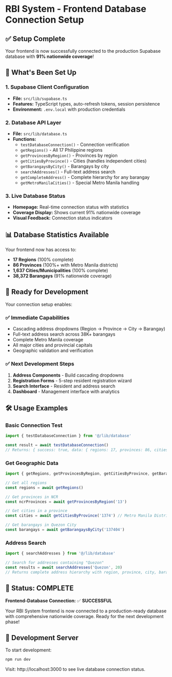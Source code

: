 # RBI System - Frontend Database Connection Setup

## ✅ Setup Complete

Your frontend is now successfully connected to the production Supabase database with **91% nationwide coverage**!

## 🔗 What's Been Set Up

### 1. Supabase Client Configuration
- **File:** `src/lib/supabase.ts`
- **Features:** TypeScript types, auto-refresh tokens, session persistence
- **Environment:** `.env.local` with production credentials

### 2. Database API Layer
- **File:** `src/lib/database.ts`  
- **Functions:**
  - `testDatabaseConnection()` - Connection verification
  - `getRegions()` - All 17 Philippine regions
  - `getProvincesByRegion()` - Provinces by region
  - `getCitiesByProvince()` - Cities (handles independent cities)
  - `getBarangaysByCity()` - Barangays by city
  - `searchAddresses()` - Full-text address search
  - `getCompleteAddress()` - Complete hierarchy for any barangay
  - `getMetroManilaCities()` - Special Metro Manila handling

### 3. Live Database Status
- **Homepage:** Real-time connection status with statistics
- **Coverage Display:** Shows current 91% nationwide coverage
- **Visual Feedback:** Connection status indicators

## 📊 Database Statistics Available

Your frontend now has access to:
- **17 Regions** (100% complete)
- **86 Provinces** (100%+ with Metro Manila districts)
- **1,637 Cities/Municipalities** (100% complete)  
- **38,372 Barangays** (91% nationwide coverage)

## 🚀 Ready for Development

Your connection setup enables:

### ✅ **Immediate Capabilities**
- Cascading address dropdowns (Region → Province → City → Barangay)
- Full-text address search across 38K+ barangays
- Complete Metro Manila coverage
- All major cities and provincial capitals
- Geographic validation and verification

### ✅ **Next Development Steps**
1. **Address Components** - Build cascading dropdowns
2. **Registration Forms** - 5-step resident registration wizard
3. **Search Interface** - Resident and address search
4. **Dashboard** - Management interface with analytics

## 🛠️ Usage Examples

### Basic Connection Test
```typescript
import { testDatabaseConnection } from '@/lib/database'

const result = await testDatabaseConnection()
// Returns: { success: true, data: { regions: 17, provinces: 86, cities: 1637, barangays: 38372 }}
```

### Get Geographic Data
```typescript
import { getRegions, getProvincesByRegion, getCitiesByProvince, getBarangaysByCity } from '@/lib/database'

// Get all regions
const regions = await getRegions()

// Get provinces in NCR
const ncrProvinces = await getProvincesByRegion('13')

// Get cities in a province
const cities = await getCitiesByProvince('1374') // Metro Manila District 1

// Get barangays in Quezon City
const barangays = await getBarangaysByCity('137404')
```

### Address Search
```typescript
import { searchAddresses } from '@/lib/database'

// Search for addresses containing "Quezon"
const results = await searchAddresses('Quezon', 20)
// Returns complete address hierarchy with region, province, city, barangay
```

## 🎯 Status: COMPLETE

**Frontend-Database Connection:** ✅ **SUCCESSFUL**

Your RBI System frontend is now connected to a production-ready database with comprehensive nationwide coverage. Ready for the next development phase!

## 🔄 Development Server

To start development:
```bash
npm run dev
```

Visit: http://localhost:3000 to see live database connection status.